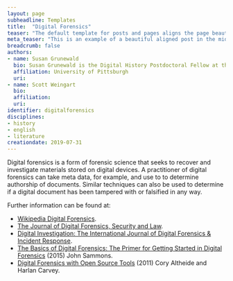 ```yaml
---
layout: page
subheadline: Templates
title:  "Digital Forensics"
teaser: "The default template for posts and pages aligns the page beautifully in the middle. <strong>But</strong> you can customize posts/pages easily via switches in the front matter to <em>get a sidebar</em> and/or to <em>turn off meta-information</em> at the end of the page like categories, tags and dates."
meta_teaser: "This is an example of a beautiful aligned post in the middle. There is no sidebar to distract the reader. The difference to the Page-Template is, that you find meta-information at the bottom of the post."
breadcrumb: false
authors: 
- name: Susan Grunewald
  bio: Susan Grunewald is the Digital History Postdoctoral Fellow at the University of Pittsburgh’s World History Center. She received her PhD from Carnegie Mellon University, where she was a two-time A.W. Mellon Fellow in Digital Humanities. Her research focuses on Soviet history, particularly German prisoners of war in the USSR during and after the Second World War.
  affiliation: University of Pittsburgh
  uri:
- name: Scott Weingart
  bio:
  affiliation:
  uri:
identifier: digitalforensics
disciplines: 
- history
- english
- literature
creationdate: 2019-07-31
---
```


Digital forensics is a form of forensic science that seeks to recover and investigate materials stored on digital devices. A practitioner of digital forensics can take meta data, for example, and use to to determine authorship of documents. Similar techniques can also be used to determine if a digital document has been tampered with or falsified in any way.

Further information can be found at:
 -  [Wikipedia Digital Forensics](https://en.wikipedia.org/wiki/Digital_forensics).
 -  [The Journal of Digital Forensics, Security and Law](https://www.jdfsl.org/).
 -  [Digital Investigation: The International Journal of Digital Forensics & Incident Response](https://www.journals.elsevier.com/digital-investigation/).
 -  [The Basics of Digital Forensics: The Primer for Getting Started in Digital Forensics](https://books.google.com/books?id=H-59BAAAQBAJ&printsec=frontcover&dq=digital+forensics&hl=en&sa=X&ved=0ahUKEwi4lZWGt93jAhXhRt8KHfLwDFcQ6AEIKjAA#v=onepage&q=digital%20forensics&f=false) (2015) John Sammons.
 -  [Digital Forensics with Open Source Tools](https://books.google.com/books?id=J8h8VWUmDuYC&printsec=frontcover&dq=digital+forensics&hl=en&sa=X&ved=0ahUKEwi4lZWGt93jAhXhRt8KHfLwDFcQ6AEINjAC#v=onepage&q=digital%20forensics&f=false) (2011) Cory Altheide and Harlan Carvey. 
